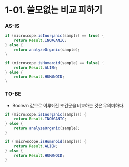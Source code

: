 # 1-01. 쓸모없는 비교 피하기

### AS-IS

```java
if (microscope.isInorganic(sample) == true) {
    return Result.INORGANIC;
} else {
    return analyzeOrganic(sample);
}

if (microscope.isHumanoid(sample) == false) {
    return Result.ALIEN;
} else {
    return Result.HUMANOID;
}
```

### TO-BE

- Boolean 값으로 이루어진 조건문을 비교하는 것은 무의미하다.

```java
if (microscope.isInorganic(sample)) {
    return Result.INORGANIC;
} else {
    return analyzeOrganic(sample);
}

if (!microscope.isHumanoid(sample)) {
    return Result.ALIEN;
} else {
    return Result.HUMANOID;
}
```
